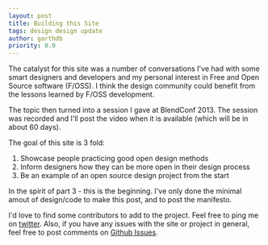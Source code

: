 ```yaml
---
layout: post
title: Building this Site
tags: design design update
author: garthdb
priority: 0.9
---
```


The catalyst for this site was a number of conversations I've had with some smart designers and developers and my personal interest in Free and Open Source software (F/OSS). I think the design community could benefit from the lessons learned by F/OSS development.
<!--more-->

The topic then turned into a session I gave at BlendConf 2013.  The session was recorded and I'll post the video when it is available (which will be in about 60 days).

The goal of this site is 3 fold:

1. Showcase people practicing good open design methods
2. Inform designers how they can be more open in their design process
3. Be an example of an open source design project from the start

In the spirit of part 3 - this is the beginning. I've only done the minimal amout of design/code to make this post, and to post the manifesto.

I'd love to find some contributors to add to the project.  Feel free to ping me on [twitter](http://www.twitter.com/garthdb).  Also, if you have any issues with the site or project in general, feel free to post comments on [Github Issues](https://github.com/DesignOpen/designopen.github.io/issues).
